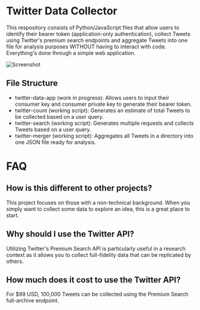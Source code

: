 # Twitter Data Collector
This respository consists of Python/JavaScript files that allow users to identify their bearer token (application-only authentication), collect Tweets using Twitter's premium search endpoints and aggregate Tweets into one file for analysis purposes WITHOUT having to interact with code. Everything's done through a simple web application.

![Screenshot](https://raw.githubusercontent.com/shohil-kishore/twitter-data-collector/master/Other/Data%20Toolkit%20Example.png)

## File Structure
- twitter-data-app (work in progress): Allows users to input their consumer key and consumer private key to generate their bearer token.
- twitter-count (working script): Generates an estimate of total Tweets to be collected based on a user query.
- twitter-search (working script): Generates multiple requests and collects Tweets based on a user query.
- twitter-merger (working script): Aggregates all Tweets in a directory into one JSON file ready for analysis. 

# FAQ
## How is this different to other projects?
This project focuses on those with a non-technical background. When you simply want to collect some data to explore an idea, this is a great place to start. 

## Why should I use the Twitter API?
Utilizing Twitter's Premium Search API is particularly useful in a research context as it allows you to collect full-fidelity data that can be replicated by others. 

## How much does it cost to use the Twitter API?
For $99 USD, 100,000 Tweets can be collected using the Premium Search full-archive endpoint. 
